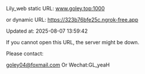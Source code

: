 Lily_web static URL: www.goley.top:1000

or dynamic URL: https://323b76bfe25c.ngrok-free.app

Updated at: 2025-08-07 13:59:42

If you cannot open this URL, the server might be down.

Please contact: 

goley04@foxmail.com Or Wechat:GL_yeaH